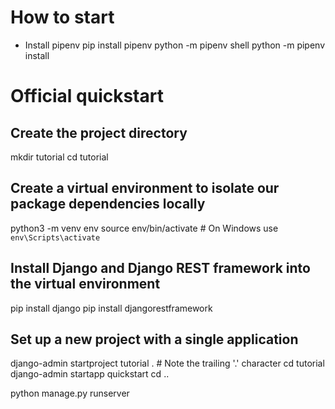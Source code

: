 # How to start

- Install pipenv 
pip install pipenv
python -m pipenv shell
python -m pipenv install


# Official quickstart
## Create the project directory
mkdir tutorial
cd tutorial

## Create a virtual environment to isolate our package dependencies locally
python3 -m venv env
source env/bin/activate  # On Windows use `env\Scripts\activate`

## Install Django and Django REST framework into the virtual environment
pip install django
pip install djangorestframework

## Set up a new project with a single application
django-admin startproject tutorial .  # Note the trailing '.' character
cd tutorial
django-admin startapp quickstart
cd ..

python manage.py runserver
